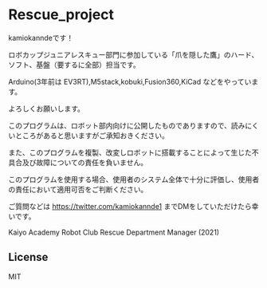 # Rescue_project

kamiokanndeです！

ロボカップジュニアレスキュー部門に参加している「爪を隠した鷹」のハード、ソフト、基盤（要するに全部）担当です。

Arduino(3年前は EV3RT),M5stack,kobuki,Fusion360,KiCad などをやっています。

よろしくお願いします。

このプログラムは、ロボット部内向けに公開したものでありますので、読みにくいところがあると思いますがご承知おきください。

また、このプログラムを複製、改変しロボットに搭載することによって生じた不具合及び故障についての責任を負いません。

このプログラムを使用する場合、使用者のシステム全体で十分に評価し、使用者の責任において適用可否をご判断ください。

ご質問などは https://twitter.com/kamiokannde1 までDMをしていただけたら幸いです。

Kaiyo Academy Robot Club Rescue Department Manager (2021)

## License
MIT

